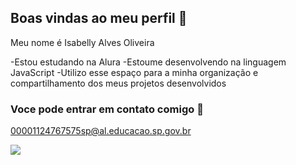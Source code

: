 ## Boas vindas ao meu perfil 🖤

 Meu nome é Isabelly Alves Oliveira 

 -Estou estudando na Alura 
 -Estoume desenvolvendo na linguagem JavaScript 
 -Utilizo esse espaço para a minha organização e compartilhamento dos meus projetos  desenvolvidos 

 ### Voce pode entrar em contato comigo 💌

 00001124767575sp@al.educacao.sp.gov.br

![](https://media1.tenor.com/m/g5Dyrz4RRRsAAAAC/the-princess-and-the-frog-princess-tiana.gif)
